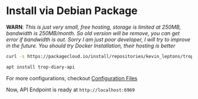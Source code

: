 # Install via Debian Package

**WARN**: *This is just very small, free hosting, storage is limited at 250MB,
bandwidth is 250MB/month. So old version will be remove, you can get error
if bandwidth is out. Sorry I am just poor developer, I will try to improve
in the future. You should try Docker Installation, their hosting is better*

```bash
curl -s https://packagecloud.io/install/repositories/kevin_leptons/trop/script.deb.sh | sudo bash

apt install trop-diary-api
```

For more configurations, checkout [Configuration Files](conf_conf_json.md)

Now, API Endpoint is ready at `http://localhost:6969`
